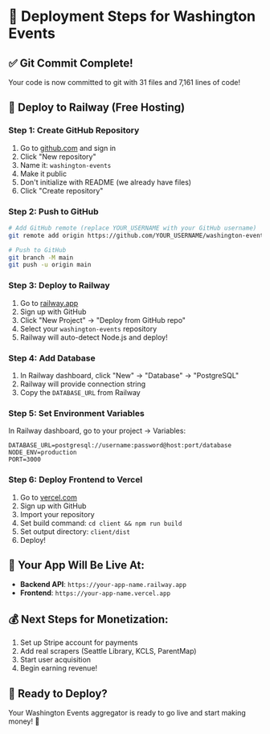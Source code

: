 # 🚀 Deployment Steps for Washington Events

## ✅ Git Commit Complete!
Your code is now committed to git with 31 files and 7,161 lines of code!

## 🚀 Deploy to Railway (Free Hosting)

### Step 1: Create GitHub Repository
1. Go to [github.com](https://github.com) and sign in
2. Click "New repository"
3. Name it: `washington-events`
4. Make it public
5. Don't initialize with README (we already have files)
6. Click "Create repository"

### Step 2: Push to GitHub
```bash
# Add GitHub remote (replace YOUR_USERNAME with your GitHub username)
git remote add origin https://github.com/YOUR_USERNAME/washington-events.git

# Push to GitHub
git branch -M main
git push -u origin main
```

### Step 3: Deploy to Railway
1. Go to [railway.app](https://railway.app)
2. Sign up with GitHub
3. Click "New Project" → "Deploy from GitHub repo"
4. Select your `washington-events` repository
5. Railway will auto-detect Node.js and deploy!

### Step 4: Add Database
1. In Railway dashboard, click "New" → "Database" → "PostgreSQL"
2. Railway will provide connection string
3. Copy the `DATABASE_URL` from Railway

### Step 5: Set Environment Variables
In Railway dashboard, go to your project → Variables:
```
DATABASE_URL=postgresql://username:password@host:port/database
NODE_ENV=production
PORT=3000
```

### Step 6: Deploy Frontend to Vercel
1. Go to [vercel.com](https://vercel.com)
2. Sign up with GitHub
3. Import your repository
4. Set build command: `cd client && npm run build`
5. Set output directory: `client/dist`
6. Deploy!

## 🎯 Your App Will Be Live At:
- **Backend API**: `https://your-app-name.railway.app`
- **Frontend**: `https://your-app-name.vercel.app`

## 💰 Next Steps for Monetization:
1. Set up Stripe account for payments
2. Add real scrapers (Seattle Library, KCLS, ParentMap)
3. Start user acquisition
4. Begin earning revenue!

## 🚀 Ready to Deploy?
Your Washington Events aggregator is ready to go live and start making money! 🎉
